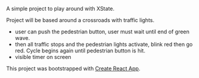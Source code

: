 A simple project to play around with XState.

Project will be based around a crossroads with traffic lights.

- user can push the pedestrian button, user must wait until end of green wave.
- then all traffic stops and the pedestrian lights activate, blink red then go red. Cycle begins again until pedestrian button is hit.
- visible timer on screen

This project was bootstrapped with [Create React App](https://github.com/facebook/create-react-app).
